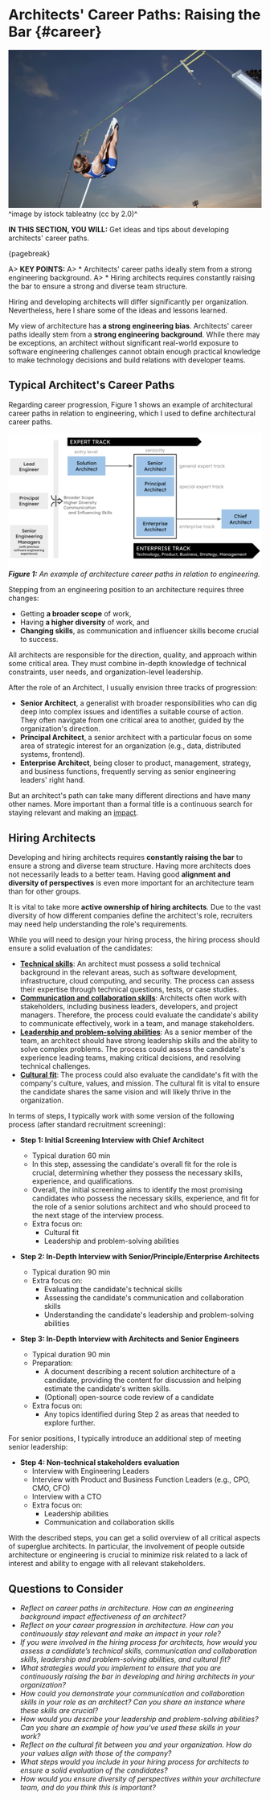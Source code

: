 

# Architects' Career Paths: Raising the Bar {#career}

![](assets/images/arch/pole-vault.jpg)
^image by istock tableatny (cc by 2.0)^

**IN THIS SECTION, YOU WILL:**  Get ideas and tips about developing architects' career paths.

{pagebreak}

A> **KEY POINTS:**
A> * Architects' career paths ideally stem from a strong engineering background.
A> * Hiring architects requires constantly raising the bar to ensure a strong and diverse team structure.  

Hiring and developing architects will differ significantly per organization. Nevertheless, here I share some of the ideas and lessons learned.

My view of architecture has **a strong engineering bias**. Architects' career paths ideally stem from a **strong engineering background**. While there may be exceptions, an architect without significant real-world exposure to software engineering challenges cannot obtain enough practical knowledge to make technology decisions and build relations with developer teams. 

## Typical Architect's Career Paths

Regarding career progression, Figure 1 shows an example of architectural career paths in relation to engineering, which I used to define architectural career paths. 

![](assets/images/arch/career-paths.png)
***Figure 1:** An example of architecture career paths in relation to engineering.*

Stepping from an engineering position to an architecture requires three changes:
* Getting **a broader scope** of work,
* Having **a higher diversity** of work, and 
* **Changing skills**, as communication and influencer skills become crucial to success.

All architects are responsible for the direction, quality, and approach within some critical area. They must combine in-depth knowledge of technical constraints, user needs, and organization-level leadership.

After the role of an Architect, I usually envision three tracks of progression:
* **Senior Architect**, a generalist with broader responsibilities who can dig deep into complex issues and identifies a suitable course of action. They often navigate from one critical area to another, guided by the organization's direction.
* **Principal Architect**, a senior architect with a particular focus on some area of strategic interest for an organization (e.g., data, distributed systems, frontend).
* **Enterprise Architect**, being closer to product, management, strategy, and business functions, frequently serving as senior engineering leaders' right hand. 

But an architect's path can take many different directions and have many other names. More important than a formal title is a continuous search for staying relevant and making an [impact](#impact).

## Hiring Architects

Developing and hiring architects requires **constantly raising the bar** to ensure a strong and diverse team structure. Having more architects does not necessarily leads to a better team. Having good **alignment and diversity of perspectives** is even more important for an architecture team than for other groups.

It is vital to take more **active ownership of hiring architects**. Due to the vast diversity of how different companies define the architect's role, recruiters may need help understanding the role's requirements.

While you will need to design your hiring process, the hiring process should ensure a solid evaluation of the candidates:
  * **[Technical skills](#skills)**: An architect must possess a solid technical background in the relevant areas, such as software development, infrastructure, cloud computing, and security. The process can assess their expertise through technical questions, tests, or case studies.
  * **[Communication and collaboration skills](#skills)**: Architects often work with stakeholders, including business leaders, developers, and project managers. Therefore, the process could evaluate the candidate's ability to communicate effectively, work in a team, and manage stakeholders.
  * **[Leadership and problem-solving abilities](#impact)**: As a senior member of the team, an architect should have strong leadership skills and the ability to solve complex problems. The process could assess the candidate's experience leading teams, making critical decisions, and resolving technical challenges.
  * **[Cultural fit](#leadership)**: The process could also evaluate the candidate's fit with the company's culture, values, and mission. The cultural fit is vital to ensure the candidate shares the same vision and will likely thrive in the organization.

In terms of steps, I typically work with some version of the following process (after standard recruitment screening):

* **Step 1: Initial Screening Interview with Chief Architect**
  * Typical duration 60 min
  * In this step, assessing the candidate's overall fit for the role is crucial, determining whether they possess the necessary skills, experience, and qualifications. 
  * Overall, the initial screening aims to identify the most promising candidates who possess the necessary skills, experience, and fit for the role of a senior solutions architect and who should proceed to the next stage of the interview process.
  * Extra focus on:
      * Cultural fit
      * Leadership and problem-solving abilities
    
* **Step 2: In-Depth Interview with Senior/Principle/Enterprise Architects**
  * Typical duration 90 min
  * Extra focus on:
    * Evaluating the candidate's technical skills
    * Assessing the candidate's communication and collaboration skills
    * Understanding the candidate's leadership and problem-solving abilities

* **Step 3: In-Depth Interview with Architects and Senior Engineers**
  * Typical duration 90 min
  * Preparation:
      * A document describing a recent solution architecture of a candidate, providing the content for discussion and helping estimate the candidate's written skills.
      * (Optional) open-source code review of a candidate
  * Extra focus on:
    * Any topics identified during Step 2 as areas that needed to explore further.
  
For senior positions, I typically introduce an additional step of meeting senior leadership:
* **Step 4: Non-technical stakeholders evaluation**
  * Interview with Engineering Leaders
  * Interview with Product and Business Function Leaders (e.g., CPO, CMO, CFO)
  * Interview with a CTO
  * Extra focus on:
     * Leadership abilities
     * Communication and collaboration skills

With the described steps, you can get a solid overview of all critical aspects of superglue architects. In particular, the involvement of people outside architecture or engineering is crucial to minimize risk related to a lack of interest and ability to engage with all relevant stakeholders.

## Questions to Consider

* *Reflect on career paths in architecture. How can an engineering background impact effectiveness of an architect?*
* *Reflect on your career progression in architecture. How can you continuously stay relevant and make an impact in your role?*
* *If you were involved in the hiring process for architects, how would you assess a candidate’s technical skills, communication and collaboration skills, leadership and problem-solving abilities, and cultural fit?*
* *What strategies would you implement to ensure that you are continuously raising the bar in developing and hiring architects in your organization?*
* *How could you demonstrate your communication and collaboration skills in your role as an architect? Can you share an instance where these skills are crucial?*
* *How would you describe your leadership and problem-solving abilities? Can you share an example of how you've used these skills in your work?*
* *Reflect on the cultural fit between you and your organization. How do your values align with those of the company?*
* *What steps would you include in your hiring process for architects to ensure a solid evaluation of the candidates?*
* *How would you ensure diversity of perspectives within your architecture team, and do you think this is important?*
